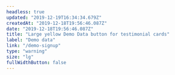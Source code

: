```yaml
---
headless: true
updated: "2019-12-19T16:34:34.679Z"
createdAt: "2019-12-18T19:56:46.087Z"
date: "2019-12-18T19:56:46.087Z"
title: "Large yellow Demo Data button for testimonial cards"
label: "Demo data"
link: "/demo-signup"
type: "warning"
size: "lg"
fullWidthButton: false
---
```

